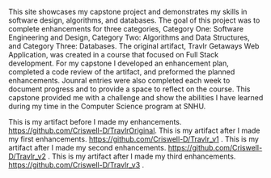 This site showcases my capstone project and demonstrates my skills in software design, algorithms, and databases. The goal of this project was to complete enhancements for three categories, Category One: Software Engineering and Design, Category Two: Algorithms and Data Structures, and Category Three: Databases. The original artifact, Travlr Getaways Web Application, was created in a course that focused on Full Stack development. For my capstone I developed an enhancement plan, completed a code review of the artifact, and preformed the planned enhancements. Jounral entries were also completed each week to document progress and to provide a space to reflect on the course. This capstone provided me with a challenge and show the abilities I have learned during my time in the Computer Science program at SNHU.

This is my artifact before I made my enhancements. <a href="https://github.com/Criswell-D/TravlrOriginal">https://github.com/Criswell-D/TravlrOriginal</a>.
This is my artifact after I made my first enhancements. 
<a href="https://github.com/Criswell-D/Travlr_v1">https://github.com/Criswell-D/Travlr_v1 .</a>
This is my artifact after I made my second enhancements. 
<a href="https://github.com/Criswell-D/Travlr_v2">https://github.com/Criswell-D/Travlr_v2 .</a>
This is my artifact after I made my third enhancements.
<a href="https://github.com/Criswell-D/Travlr_v3">https://github.com/Criswell-D/Travlr_v3 .</a>
